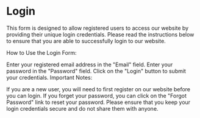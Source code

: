 # Login
This form is designed to allow registered users to access our website by providing their unique login credentials. Please read the instructions below to ensure that you are able to successfully login to our website.

How to Use the Login Form:

Enter your registered email address in the "Email" field.
Enter your password in the "Password" field.
Click on the "Login" button to submit your credentials.
Important Notes:

If you are a new user, you will need to first register on our website before you can login.
If you forget your password, you can click on the "Forgot Password" link to reset your password.
Please ensure that you keep your login credentials secure and do not share them with anyone.
